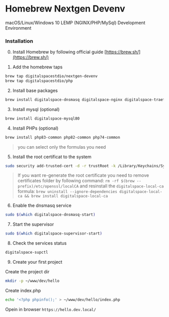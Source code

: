 # Homebrew Nextgen Devenv
macOS/Linux/Windows 10 LEMP (NGINX/PHP/MySql) Development Environment



### Installation
0. Install Homebrew by following official guide [https://brew.sh/](https://brew.sh/)

1. Add the homebrew taps
```bash
brew tap digitalspacestdio/nextgen-devenv
brew tap digitalspacestdio/php
```


2. Install base packages
```bash
brew install digitalspace-dnsmasq digitalspace-nginx digitalspace-traefik digitalspace-supervisor
```
3. Install mysql (optional)
```bash
brew install digitalspace-mysql80
```
4. Install PHPs (optional)
```bash
brew install php83-common php82-common php74-common
```
> you can select only the formulas you need

5. Install the root certificat to the system
```bash
sudo security add-trusted-cert -d -r trustRoot -k /Library/Keychains/System.keychain $(brew --prefix)/etc/openssl/localCa/root_ca.crt
```
> If you want re-generate the root certificate you need to remove certificates folder by following command: `rm -rf $(brew --prefix)/etc/openssl/localCA`
> and resinstall the `digitalspace-local-ca` formula: `brew uninstall --ignore-dependencies digitalspace-local-ca && brew install digitalspace-local-ca`

6. Enable the dnsmasq service
```bash
sudo $(which digitalspace-dnsmasq-start)
```

7. Start the supervisor
```bash
sudo $(which digitalspace-supervisor-start)
```

8. Check the services status
```bash
digitalspace-supctl
```
9. Create your first project

Create the project dir
```bash
mkdir -p ~/www/dev/hello
```

Create index.php
```bash
echo '<?php phpinfo();' > ~/www/dev/hello/index.php
```

Opein in browser `https://hello.dev.local/`

